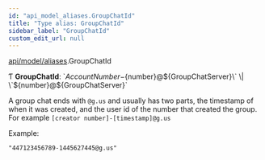 ```yaml
---
id: "api_model_aliases.GroupChatId"
title: "Type alias: GroupChatId"
sidebar_label: "GroupChatId"
custom_edit_url: null
---
```


[api/model/aliases](/api/modules/api_model_aliases.md).GroupChatId

Ƭ **GroupChatId**: \`${AccountNumber}-${number}@${GroupChatServer}\` \| \`${number}@${GroupChatServer}\`

A group chat ends with `@g.us` and usually has two parts, the timestamp of when it was created, and the user id of the number that created the group. For example `[creator number]-[timestamp]@g.us`

Example:

`"447123456789-1445627445@g.us"`
